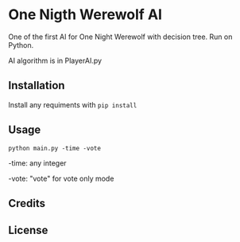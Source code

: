 # One Nigth Werewolf AI
One of the first AI for One Night Werewolf with decision tree. Run on Python.

AI algorithm is in PlayerAI.py
## Installation
Install any requiments with
`pip install`
## Usage
```
python main.py -time -vote
```
-time: any integer

-vote: "vote" for vote only mode
## Credits
## License


